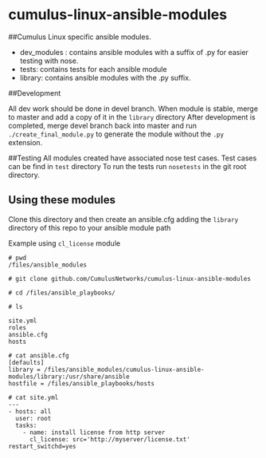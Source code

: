 cumulus-linux-ansible-modules
=============================

##Cumulus Linux specific ansible modules.

* dev_modules : contains ansible modules with a suffix of .py for
  easier testing with nose.
* tests: contains tests for each ansible module
* library: contains ansible modules with the .py suffix.

##Development

All dev work should be done in devel branch.
When module is stable, merge to master and add a copy of it in the ``library`` directory
After development is completed, merge devel branch back into master and run
``./create_final_module.py`` to generate the module without the ``.py`` extension.


##Testing
All modules created have associated nose test cases. Test cases can be find in ``test`` directory
To run the tests run ``nosetests`` in the git root directory.


## Using these modules

Clone this directory and then create an ansible.cfg adding the ``library`` directory of this
repo to your ansible module path

Example using ``cl_license`` module
```
# pwd
/files/ansible_modules

# git clone github.com/CumulusNetworks/cumulus-linux-ansible-modules

# cd /files/ansible_playbooks/

# ls

site.yml
roles
ansible.cfg
hosts

# cat ansible.cfg
[defaults]
library = /files/ansible_modules/cumulus-linux-ansible-modules/library:/usr/share/ansible
hostfile = /files/ansible_playbooks/hosts

# cat site.yml
---
- hosts: all
  user: root
  tasks:
    - name: install license from http server
      cl_license: src='http://myserver/license.txt' restart_switchd=yes
      
```
